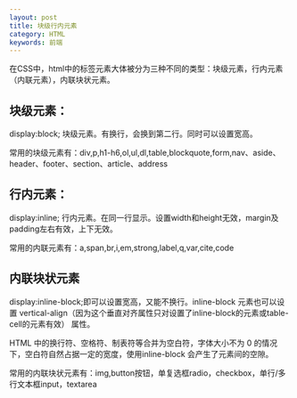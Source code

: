 ```yaml
---
layout: post
title: 块级行内元素
category: HTML
keywords: 前端
---
```


在CSS中，html中的标签元素大体被分为三种不同的类型：块级元素，行内元素（内联元素），内联块状元素。

## 块级元素：
display:block; 块级元素。有换行，会换到第二行。同时可以设置宽高。

常用的块级元素有：div,p,h1-h6,ol,ul,dl,table,blockquote,form,nav、aside、header、footer、section、article、address

## 行内元素：
display:inline; 行内元素。在同一行显示。设置width和height无效，margin及padding左右有效，上下无效。

常用的内联元素有：a,span,br,i,em,strong,label,q,var,cite,code

## 内联块状元素
display:inline-block;即可以设置宽高，又能不换行。inline-block 元素也可以设置 vertical-align（因为这个垂直对齐属性只对设置了inline-block的元素或table-cell的元素有效） 属性。

HTML 中的换行符、空格符、制表符等合并为空白符，字体大小不为 0 的情况下，空白符自然占据一定的宽度，使用inline-block 会产生了元素间的空隙。

常用的内联块状元素有：img,button按钮，单复选框radio，checkbox，单行/多行文本框input，textarea
